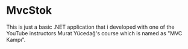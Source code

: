 # MvcStok

This is just a basic .NET application that i developed with one of the YouTube instructors Murat Yücedağ's course which is named as "MVC Kampı".
